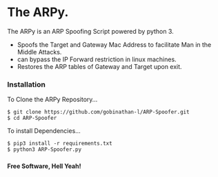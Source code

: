  <h1 class="code-line" data-line-start=0 data-line-end=1><a id="The_ARPy_0"></a>The ARPy.</h1>
<p class="has-line-data" data-line-start="1" data-line-end="2">The ARPy is an ARP Spoofing Script powered by python 3.</p>
<ul>
<li class="has-line-data" data-line-start="3" data-line-end="4">Spoofs the Target and Gateway Mac Address to facilitate Man in the Middle Attacks.</li>
<li class="has-line-data" data-line-start="4" data-line-end="5">can bypass the IP Forward restriction in linux machines.</li>
<li class="has-line-data" data-line-start="5" data-line-end="7">Restores the ARP tables of Gateway and Target upon exit.</li>
</ul>
<h3 class="code-line" data-line-start=7 data-line-end=8><a id="Installation_7"></a>Installation</h3>
<p class="has-line-data" data-line-start="9" data-line-end="10">To Clone the ARPy Repository…</p>
<pre><code class="has-line-data" data-line-start="12" data-line-end="15" class="language-sh">$ git <span class="hljs-built_in">clone</span> https://github.com/gobinathan<span class="hljs-operator">-l</span>/ARP-Spoofer.git
$ <span class="hljs-built_in">cd</span> ARP-Spoofer
</code></pre>
<p class="has-line-data" data-line-start="16" data-line-end="17">To install Dependencies…</p>
<pre><code class="has-line-data" data-line-start="19" data-line-end="22" class="language-sh">$ pip3 install -r requirements.txt
$ python3 ARP-Spoofer.py
</code></pre>
<h3 class="code-line" data-line-start=23 data-line-end=24><a id="_23"></a></h3>
<p class="has-line-data" data-line-start="26" data-line-end="27"><strong>Free Software, Hell Yeah!</strong></p>
